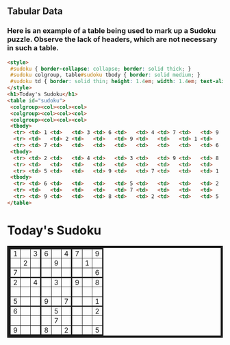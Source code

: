 

## Tabular Data

### Here is an example of a table being used to mark up a Sudoku puzzle. Observe the lack of headers, which are not necessary in such a table.
```html
<style>
 #sudoku { border-collapse: collapse; border: solid thick; }
 #sudoku colgroup, table#sudoku tbody { border: solid medium; }
 #sudoku td { border: solid thin; height: 1.4em; width: 1.4em; text-align: center; padding: 0; }
</style>
<h1>Today's Sudoku</h1>
<table id="sudoku">
 <colgroup><col><col><col>
 <colgroup><col><col><col>
 <colgroup><col><col><col>
 <tbody>
  <tr> <td> 1 <td>   <td> 3 <td> 6 <td>   <td> 4 <td> 7 <td>   <td> 9
  <tr> <td>   <td> 2 <td>   <td>   <td> 9 <td>   <td>   <td> 1 <td>
  <tr> <td> 7 <td>   <td>   <td>   <td>   <td>   <td>   <td>   <td> 6
 <tbody>
  <tr> <td> 2 <td>   <td> 4 <td>   <td> 3 <td>   <td> 9 <td>   <td> 8
  <tr> <td>   <td>   <td>   <td>   <td>   <td>   <td>   <td>   <td>
  <tr> <td> 5 <td>   <td>   <td> 9 <td>   <td> 7 <td>   <td>   <td> 1
 <tbody>
  <tr> <td> 6 <td>   <td>   <td>   <td> 5 <td>   <td>   <td>   <td> 2
  <tr> <td>   <td>   <td>   <td>   <td> 7 <td>   <td>   <td>   <td>
  <tr> <td> 9 <td>   <td>   <td> 8 <td>   <td> 2 <td>   <td>   <td> 5
</table>
```

<style type="text/css">
 #sudoku { border-collapse: collapse; border: solid thick; }
 #sudoku colgroup, table#sudoku tbody { border: solid medium; }
 #sudoku td { border: solid thin; height: 1.4em; width: 1.4em; text-align: center; padding: 0; }
</style>
<h1>Today's Sudoku</h1>
<table id="sudoku">
 <colgroup><col><col><col>
 <colgroup><col><col><col>
 <colgroup><col><col><col>
 <tbody>
  <tr> <td> 1 <td>   <td> 3 <td> 6 <td>   <td> 4 <td> 7 <td>   <td> 9
  <tr> <td>   <td> 2 <td>   <td>   <td> 9 <td>   <td>   <td> 1 <td>
  <tr> <td> 7 <td>   <td>   <td>   <td>   <td>   <td>   <td>   <td> 6
 <tbody>
  <tr> <td> 2 <td>   <td> 4 <td>   <td> 3 <td>   <td> 9 <td>   <td> 8
  <tr> <td>   <td>   <td>   <td>   <td>   <td>   <td>   <td>   <td>
  <tr> <td> 5 <td>   <td>   <td> 9 <td>   <td> 7 <td>   <td>   <td> 1
 <tbody>
  <tr> <td> 6 <td>   <td>   <td>   <td> 5 <td>   <td>   <td>   <td> 2
  <tr> <td>   <td>   <td>   <td>   <td> 7 <td>   <td>   <td>   <td>
  <tr> <td> 9 <td>   <td>   <td> 8 <td>   <td> 2 <td>   <td>   <td> 5
</table>
